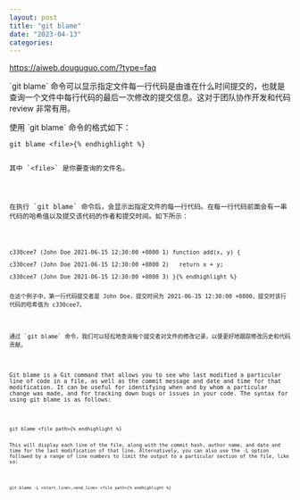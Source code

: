 ```yaml
---
layout: post
title: "git blame"
date: "2023-04-13"
categories: 
---
```

<p><a href="https://aiweb.douguguo.com/?type=faq">https://aiweb.douguguo.com/?type=faq</a></p>

<p>`git blame` 命令可以显示指定文件每一行代码是由谁在什么时间提交的，也就是查询一个文件中每行代码的最后一次修改的提交信息。这对于团队协作开发和代码 review 非常有用。</p>

<p>使用 `git blame` 命令的格式如下：</p>

<pre>
<code>git blame &lt;file&gt;{% endhighlight %}

<p>其中 `&lt;file&gt;` 是你要查询的文件名。</p>

<p>在执行 `git blame` 命令后，会显示出指定文件的每一行代码。在每一行代码前面会有一串代码的哈希值以及提交该代码的作者和提交时间。如下所示：</p>

<pre>
<code>c330cee7 (John Doe 2021-06-15 12:30:00 +0800 1) function add(x, y) {

c330cee7 (John Doe 2021-06-15 12:30:00 +0800 2)&nbsp;&nbsp; return x + y;

c330cee7 (John Doe 2021-06-15 12:30:00 +0800 3) }{% endhighlight %}

<p>在这个例子中，第一行代码提交者是 John Doe，提交时间为 2021-06-15 12:30:00 +0800，提交时该行代码的哈希值为 c330cee7。</p>

<p>通过 `git blame` 命令，我们可以轻松地查询每个提交者对文件的修改记录，以便更好地跟踪修改历史和代码贡献。</p>

<p>Git blame is a Git command that allows you to see who last modified a particular line of code in a file, as well as the commit message and date and time for that modification. It can be useful for identifying when and by whom a particular change was made, and for tracking down bugs or issues in your code. The syntax for using git blame is as follows:</p>

<pre>
<code>git blame &lt;file path&gt;{% endhighlight %}

<p>This will display each line of the file, along with the commit hash, author name, and date and time for the last modification of that line. Alternatively, you can also use the -L option followed by a range of line numbers to limit the output to a particular section of the file, like so:</p>

<pre>
<code>git blame -L &lt;start_line&gt;,&lt;end_line&gt; &lt;file path&gt;{% endhighlight %}

